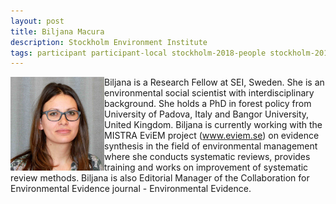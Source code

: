 ```yaml
---
layout: post
title: Biljana Macura
description: Stockholm Environment Institute
tags: participant participant-local stockholm-2018-people stockholm-2018-participant
---
```

<img align="left" width="150" height="150" src="/assets/people/macura_biljana.jpg" alt="Biljana Macura"/>Biljana is a Research Fellow at SEI, Sweden. She is an environmental social scientist with interdisciplinary background. She holds a PhD in forest policy from University of Padova, Italy and Bangor University, United Kingdom. Biljana is currently working with the MISTRA EviEM project (<a href="http://www.eviem.se" target="_blank" rel="noopener">www.eviem.se</a>) on evidence synthesis in the field of environmental management where she conducts systematic reviews, provides training and works on improvement of systematic review methods. Biljana is also Editorial Manager of the Collaboration for Environmental Evidence journal - Environmental Evidence.  

<a href="https://twitter.com/macurab" title="Twitter" target="_blank"
rel="noopener">
  <i class="fa fa-twitter fa-2x" style="color:#4FB3A9"></i>
</a>